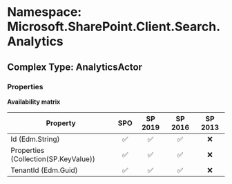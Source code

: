 # Namespace: Microsoft.SharePoint.Client.Search.Analytics

## Complex Type: AnalyticsActor

### Properties

**Availability matrix**

Property | SPO | SP 2019 | SP 2016 | SP 2013
----------|:---:|:-------:|:-------:|:-------:
Id (Edm.String) | ✅ | ✅ | ✅ | ❌
Properties (Collection(SP.KeyValue)) | ✅ | ✅ | ✅ | ❌
TenantId (Edm.Guid) | ✅ | ✅ | ✅ | ❌